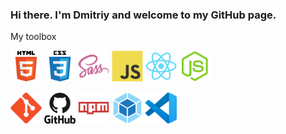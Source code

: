 ### Hi there. I'm Dmitriy and welcome to my GitHub page.



My toolbox

<img src="https://github.com/devicons/devicon/blob/master/icons/html5/html5-original-wordmark.svg" alt="HTML Logo" width="50" heigth="50" /> <img src="https://github.com/devicons/devicon/blob/master/icons/css3/css3-original-wordmark.svg" alt="CSS Logo" width="50" heigth="50" /> <img src="https://github.com/devicons/devicon/blob/master/icons/sass/sass-original.svg" alt="HTML Logo" width="50" heigth="50" /> <img src="https://github.com/devicons/devicon/blob/master/icons/javascript/javascript-original.svg" alt ="JavaScript Logo" width="50" heigth="50" /> <img src="https://github.com/devicons/devicon/blob/master/icons/react/react-original.svg" alt ="Reacr Logo" width="50" heigth="50" /> <img src="https://github.com/devicons/devicon/blob/master/icons/nodejs/nodejs-original.svg" alt ="Node.js Logo" width="50" heigth="50" />  

<img src="https://github.com/devicons/devicon/blob/master/icons/git/git-plain.svg" alt="GitHub Logo" width="50" heigth="50" /> <img src="https://github.com/devicons/devicon/blob/master/icons/github/github-original-wordmark.svg" alt="GitHub Logo" width="50" heigth="50" /> <img src="https://github.com/devicons/devicon/blob/master/icons/npm/npm-original-wordmark.svg" alt="npm logo" width="50" heith="50" /> <img src="https://github.com/devicons/devicon/blob/master/icons/webpack/webpack-original.svg" alt="webpack logo" width="50" heith="50" /> <img src="https://github.com/devicons/devicon/blob/master/icons/vscode/vscode-original.svg" alt="vscode logo" width="50" heith="50" /> 
<!--
**Dmitriy4455/Dmitriy4455** is a ✨ _special_ ✨ repository because its `README.md` (this file) appears on your GitHub profile.

Here are some ideas to get you started:

- 🔭 I’m currently working on ...
- 🌱 I’m currently learning ...
- 👯 I’m looking to collaborate on ...
- 🤔 I’m looking for help with ...
- 💬 Ask me about ...
- 📫 How to reach me: ...
- 😄 Pronouns: ...
- ⚡ Fun fact: ...
-->
